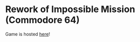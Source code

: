 # Rework of Impossible Mission (Commodore 64)

Game is hosted [here](https://projects.michal.kepka.dev/impossible-mission/)!
